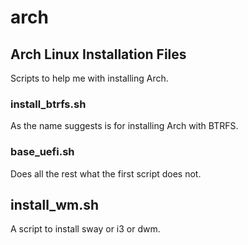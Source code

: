# arch
## Arch Linux Installation Files

Scripts to help me with installing Arch.

###  install_btrfs.sh 
As the name suggests is for installing Arch with BTRFS.

### base_uefi.sh
Does all the rest what the first script does not.

## install_wm.sh
A script to install sway or i3 or dwm.

